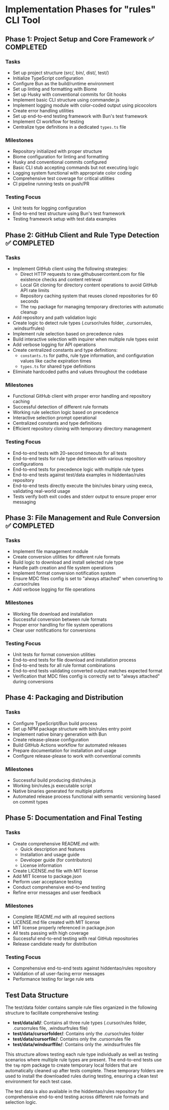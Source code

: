 # Implementation Phases for "rules" CLI Tool

## Phase 1: Project Setup and Core Framework ✅ COMPLETED

### Tasks
- Set up project structure (src/, bin/, dist/, test/)
- Initialize TypeScript configuration
- Configure Bun as the build/runtime environment
- Set up linting and formatting with Biome
- Set up Husky with conventional commits for Git hooks
- Implement basic CLI structure using commander.js
- Implement logging module with color-coded output using picocolors
- Create error handling utilities
- Set up end-to-end testing framework with Bun's test framework
- Implement CI workflow for testing
- Centralize type definitions in a dedicated `types.ts` file

### Milestones
- Repository initialized with proper structure
- Biome configuration for linting and formatting
- Husky and conventional commits configured
- Basic CLI stub accepting commands but not executing logic
- Logging system functional with appropriate color coding
- Comprehensive test coverage for critical utilities
- CI pipeline running tests on push/PR

### Testing Focus
- Unit tests for logging configuration
- End-to-end test structure using Bun's test framework
- Testing framework setup with test data examples

## Phase 2: GitHub Client and Rule Type Detection ✅ COMPLETED

### Tasks
- Implement GitHub client using the following strategies:
  - Direct HTTP requests to raw.githubusercontent.com for file existence checks and content retrieval
  - Local Git cloning for directory content operations to avoid GitHub API rate limits
  - Repository caching system that reuses cloned repositories for 60 seconds
  - The `tmp` package for managing temporary directories with automatic cleanup
- Add repository and path validation logic
- Create logic to detect rule types (.cursor/rules folder, .cursorrules, .windsurfrules)
- Implement rule selection based on precedence rules
- Build interactive selection with inquirer when multiple rule types exist
- Add verbose logging for API operations
- Create centralized constants and type definitions:
  - `constants.ts` for paths, rule type information, and configuration values like cache expiration times
  - `types.ts` for shared type definitions
- Eliminate hardcoded paths and values throughout the codebase

### Milestones
- Functional GitHub client with proper error handling and repository caching
- Successful detection of different rule formats
- Working rule selection logic based on precedence
- Interactive selection prompt operational
- Centralized constants and type definitions
- Efficient repository cloning with temporary directory management

### Testing Focus
- End-to-end tests with 20-second timeouts for all tests
- End-to-end tests for rule type detection with various repository configurations
- End-to-end tests for precedence logic with multiple rule types
- End-to-end tests against test/data examples in hiddentao/rules repository
- End-to-end tests directly execute the bin/rules binary using execa, validating real-world usage
- Tests verify both exit codes and stderr output to ensure proper error messaging

## Phase 3: File Management and Rule Conversion ✅ COMPLETED

### Tasks
- Implement file management module
- Create conversion utilities for different rule formats
- Build logic to download and install selected rule type
- Handle path creation and file system operations
- Implement format conversion notification system
- Ensure MDC files config is set to "always attached" when converting to .cursor/rules
- Add verbose logging for file operations

### Milestones
- Working file download and installation
- Successful conversion between rule formats
- Proper error handling for file system operations
- Clear user notifications for conversions

### Testing Focus
- Unit tests for format conversion utilities
- End-to-end tests for file download and installation process
- End-to-end tests for all rule format combinations
- End-to-end tests validating converted output matches expected format
- Verification that MDC files config is correctly set to "always attached" during conversions

## Phase 4: Packaging and Distribution

### Tasks
- Configure TypeScript/Bun build process
- Set up NPM package structure with bin/rules entry point
- Implement native binary generation with Bun
- Create release-please configuration
- Build GitHub Actions workflow for automated releases
- Prepare documentation for installation and usage
- Configure release-please to work with conventional commits

### Milestones
- Successful build producing dist/rules.js
- Working bin/rules.js executable script
- Native binaries generated for multiple platforms
- Automated release process functional with semantic versioning based on commit types

## Phase 5: Documentation and Final Testing

### Tasks
- Create comprehensive README.md with:
  - Quick description and features
  - Installation and usage guide
  - Developer guide (for contributors)
  - License information
- Create LICENSE.md file with MIT license
- Add MIT license to package.json
- Perform user acceptance testing
- Conduct comprehensive end-to-end testing
- Refine error messages and user feedback

### Milestones
- Complete README.md with all required sections
- LICENSE.md file created with MIT license
- MIT license properly referenced in package.json
- All tests passing with high coverage
- Successful end-to-end testing with real GitHub repositories
- Release candidate ready for distribution

### Testing Focus
- Comprehensive end-to-end tests against hiddentao/rules repository
- Validation of all user-facing error messages
- Performance testing for large rule sets

## Test Data Structure

The test/data folder contains sample rule files organized in the following structure to facilitate comprehensive testing:

- **test/data/all/**: Contains all three rule types (.cursor/rules folder, .cursorrules file, .windsurfrules file)
- **test/data/cursorfolder/**: Contains only the .cursor/rules folder
- **test/data/cursorfile/**: Contains only the .cursorrules file
- **test/data/windsurffile/**: Contains only the .windsurfrules file

This structure allows testing each rule type individually as well as testing scenarios where multiple rule types are present. The end-to-end tests use the `tmp` npm package to create temporary local folders that are automatically cleaned up after tests complete. These temporary folders are used to install the downloaded rules during testing, ensuring a clean test environment for each test case.

The test data is also available in the hiddentao/rules repository for comprehensive end-to-end testing across different rule formats and selection logic. 